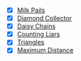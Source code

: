 - [x] [Milk Pails](milk-pails)
- [x] [Diamond Collector](diamond-collector)
- [x] [Daisy Chains](daisy-chains)
- [x] [Counting Liars](counting-liars)
- [x] [Triangles](triangles)
- [x] [Maximum Distance](maximum-distance)
